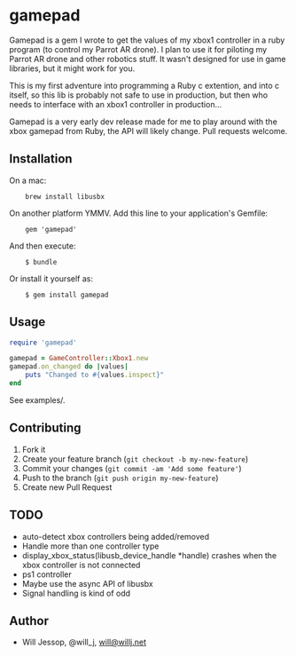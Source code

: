 # gamepad

Gamepad is a gem I wrote to get the values of my xbox1 controller in a ruby program (to control my Parrot AR drone). I plan to use it for piloting my Parrot AR drone and other robotics stuff. It wasn't designed for use in game libraries, but it might work for you.

This is my first adventure into programming a Ruby c extention, and into c itself, so this lib is probably not safe to use in production, but then who needs to interface with an xbox1 controller in production…

Gamepad is a very early dev release made for me to play around with the xbox gamepad from Ruby, the API will likely change. Pull requests welcome.

## Installation

On a mac:

		brew install libusbx

On another platform YMMV. Add this line to your application's Gemfile:

		gem 'gamepad'

And then execute:

		$ bundle

Or install it yourself as:

		$ gem install gamepad

## Usage

````ruby
require 'gamepad'

gamepad = GameController::Xbox1.new
gamepad.on_changed do |values|
	puts "Changed to #{values.inspect}"
end
````

See examples/.

## Contributing

1. Fork it
2. Create your feature branch (`git checkout -b my-new-feature`)
3. Commit your changes (`git commit -am 'Add some feature'`)
4. Push to the branch (`git push origin my-new-feature`)
5. Create new Pull Request

## TODO

- auto-detect xbox controllers being added/removed
- Handle more than one controller type
- display_xbox_status(libusb_device_handle *handle) crashes when the xbox controller is not connected
- ps1 controller
- Maybe use the async API of libusbx
- Signal handling is kind of odd

## Author

* Will Jessop, @will_j, will@willj.net
